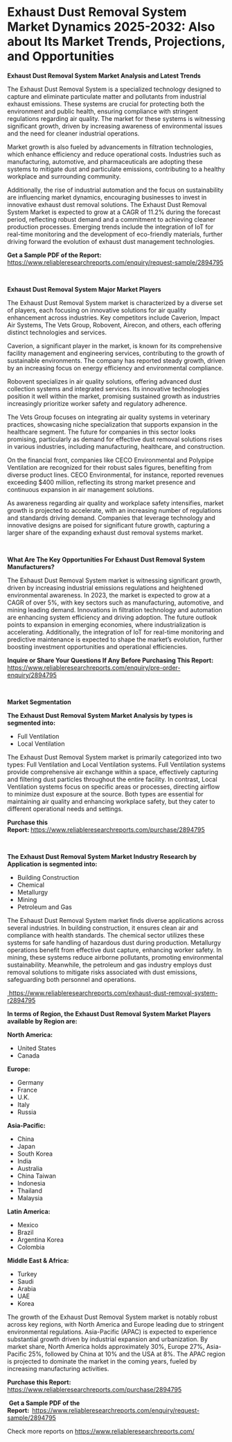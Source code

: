 <p><h1>Exhaust Dust Removal System Market Dynamics 2025-2032: Also about Its Market Trends, Projections, and Opportunities</h1></p><p><strong>Exhaust Dust Removal System Market Analysis and Latest Trends</strong></p>
<p><p>The Exhaust Dust Removal System is a specialized technology designed to capture and eliminate particulate matter and pollutants from industrial exhaust emissions. These systems are crucial for protecting both the environment and public health, ensuring compliance with stringent regulations regarding air quality. The market for these systems is witnessing significant growth, driven by increasing awareness of environmental issues and the need for cleaner industrial operations.</p><p>Market growth is also fueled by advancements in filtration technologies, which enhance efficiency and reduce operational costs. Industries such as manufacturing, automotive, and pharmaceuticals are adopting these systems to mitigate dust and particulate emissions, contributing to a healthy workplace and surrounding community. </p><p>Additionally, the rise of industrial automation and the focus on sustainability are influencing market dynamics, encouraging businesses to invest in innovative exhaust dust removal solutions. The Exhaust Dust Removal System Market is expected to grow at a CAGR of 11.2% during the forecast period, reflecting robust demand and a commitment to achieving cleaner production processes. Emerging trends include the integration of IoT for real-time monitoring and the development of eco-friendly materials, further driving forward the evolution of exhaust dust management technologies.</p></p>
<p><strong>Get a Sample PDF of the Report:&nbsp;</strong> <a href="https://www.reliableresearchreports.com/enquiry/request-sample/2894795?utm_campaign=2216&utm_medium=2&utm_source=Github&utm_content=ia&utm_term=15032025&utm_id=exhaust-dust-removal-system">https://www.reliableresearchreports.com/enquiry/request-sample/2894795</a></p>
<p>&nbsp;</p>
<p><strong>Exhaust Dust Removal System Major Market Players</strong></p>
<p><p>The Exhaust Dust Removal System market is characterized by a diverse set of players, each focusing on innovative solutions for air quality enhancement across industries. Key competitors include Caverion, Impact Air Systems, The Vets Group, Robovent, Airecon, and others, each offering distinct technologies and services.</p><p>Caverion, a significant player in the market, is known for its comprehensive facility management and engineering services, contributing to the growth of sustainable environments. The company has reported steady growth, driven by an increasing focus on energy efficiency and environmental compliance.</p><p>Robovent specializes in air quality solutions, offering advanced dust collection systems and integrated services. Its innovative technologies position it well within the market, promising sustained growth as industries increasingly prioritize worker safety and regulatory adherence.</p><p>The Vets Group focuses on integrating air quality systems in veterinary practices, showcasing niche specialization that supports expansion in the healthcare segment. The future for companies in this sector looks promising, particularly as demand for effective dust removal solutions rises in various industries, including manufacturing, healthcare, and construction.</p><p>On the financial front, companies like CECO Environmental and Polypipe Ventilation are recognized for their robust sales figures, benefiting from diverse product lines. CECO Environmental, for instance, reported revenues exceeding $400 million, reflecting its strong market presence and continuous expansion in air management solutions.</p><p>As awareness regarding air quality and workplace safety intensifies, market growth is projected to accelerate, with an increasing number of regulations and standards driving demand. Companies that leverage technology and innovative designs are poised for significant future growth, capturing a larger share of the expanding exhaust dust removal systems market.</p></p>
<p>&nbsp;</p>
<p><strong>What Are The Key Opportunities For Exhaust Dust Removal System Manufacturers?</strong></p>
<p><p>The Exhaust Dust Removal System market is witnessing significant growth, driven by increasing industrial emissions regulations and heightened environmental awareness. In 2023, the market is expected to grow at a CAGR of over 5%, with key sectors such as manufacturing, automotive, and mining leading demand. Innovations in filtration technology and automation are enhancing system efficiency and driving adoption. The future outlook points to expansion in emerging economies, where industrialization is accelerating. Additionally, the integration of IoT for real-time monitoring and predictive maintenance is expected to shape the market’s evolution, further boosting investment opportunities and operational efficiencies.</p></p>
<p><strong>Inquire or Share Your Questions If Any Before Purchasing This Report:</strong> <a href="https://www.reliableresearchreports.com/enquiry/pre-order-enquiry/2894795?utm_campaign=2216&utm_medium=2&utm_source=Github&utm_content=ia&utm_term=15032025&utm_id=exhaust-dust-removal-system">https://www.reliableresearchreports.com/enquiry/pre-order-enquiry/2894795</a></p>
<p>&nbsp;</p>
<p><strong>Market Segmentation</strong></p>
<p><strong>The Exhaust Dust Removal System Market Analysis by types is segmented into:</strong></p>
<p><ul><li>Full Ventilation</li><li>Local Ventilation</li></ul></p>
<p><p>The Exhaust Dust Removal System market is primarily categorized into two types: Full Ventilation and Local Ventilation systems. Full Ventilation systems provide comprehensive air exchange within a space, effectively capturing and filtering dust particles throughout the entire facility. In contrast, Local Ventilation systems focus on specific areas or processes, directing airflow to minimize dust exposure at the source. Both types are essential for maintaining air quality and enhancing workplace safety, but they cater to different operational needs and settings.</p></p>
<p><strong>Purchase this Report:&nbsp;</strong><a href="https://www.reliableresearchreports.com/purchase/2894795?utm_campaign=2216&utm_medium=2&utm_source=Github&utm_content=ia&utm_term=15032025&utm_id=exhaust-dust-removal-system">https://www.reliableresearchreports.com/purchase/2894795</a></p>
<p>&nbsp;</p>
<p><strong>The Exhaust Dust Removal System Market Industry Research by Application is segmented into:</strong></p>
<p><ul><li>Building Construction</li><li>Chemical</li><li>Metallurgy</li><li>Mining</li><li>Petroleum and Gas</li></ul></p>
<p><p>The Exhaust Dust Removal System market finds diverse applications across several industries. In building construction, it ensures clean air and compliance with health standards. The chemical sector utilizes these systems for safe handling of hazardous dust during production. Metallurgy operations benefit from effective dust capture, enhancing worker safety. In mining, these systems reduce airborne pollutants, promoting environmental sustainability. Meanwhile, the petroleum and gas industry employs dust removal solutions to mitigate risks associated with dust emissions, safeguarding both personnel and operations.</p></p>
<p><a href="https://www.reliableresearchreports.com/exhaust-dust-removal-system-r2894795?utm_campaign=2216&utm_medium=2&utm_source=Github&utm_content=ia&utm_term=15032025&utm_id=exhaust-dust-removal-system">&nbsp;https://www.reliableresearchreports.com/exhaust-dust-removal-system-r2894795</a></p>
<p><strong>In terms of Region, the Exhaust Dust Removal System Market Players available by Region are:</strong></p>
<p>
    <p> <strong> North America: </strong>
        <ul>
            <li>United States</li>
            <li>Canada</li>
        </ul>
        </p> 
    <p> <strong> Europe: </strong>
        <ul>
            <li>Germany</li>
            <li>France</li>
            <li>U.K.</li>
            <li>Italy</li>
            <li>Russia</li>
        </ul>
        </p> 
    <p> <strong> Asia-Pacific: </strong>
        <ul>
            <li>China</li>
            <li>Japan</li>
            <li>South Korea</li>
            <li>India</li>
            <li>Australia</li>
            <li>China Taiwan</li>
            <li>Indonesia</li>
            <li>Thailand</li>
            <li>Malaysia</li>
        </ul>
        </p> 
    <p> <strong> Latin America: </strong>
        <ul>
            <li>Mexico</li>
            <li>Brazil</li>
            <li>Argentina Korea</li>
            <li>Colombia</li>
        </ul>
        </p> 
    <p> <strong> Middle East & Africa: </strong>
        <ul>
            <li>Turkey</li>
            <li>Saudi</li>
            <li>Arabia</li>
            <li>UAE</li>
            <li>Korea</li>
        </ul>
    </p>
    </p>
<p><p>The growth of the Exhaust Dust Removal System market is notably robust across key regions, with North America and Europe leading due to stringent environmental regulations. Asia-Pacific (APAC) is expected to experience substantial growth driven by industrial expansion and urbanization. By market share, North America holds approximately 30%, Europe 27%, Asia-Pacific 25%, followed by China at 10% and the USA at 8%. The APAC region is projected to dominate the market in the coming years, fueled by increasing manufacturing activities.</p></p>
<p><strong>Purchase this Report: </strong><a href="https://www.reliableresearchreports.com/purchase/2894795?utm_campaign=2216&utm_medium=2&utm_source=Github&utm_content=ia&utm_term=15032025&utm_id=exhaust-dust-removal-system">https://www.reliableresearchreports.com/purchase/2894795</a></p>
<p>&nbsp;<strong>Get a Sample PDF of the Report:&nbsp;&nbsp;</strong><a href="https://www.reliableresearchreports.com/enquiry/request-sample/2894795?utm_campaign=2216&utm_medium=2&utm_source=Github&utm_content=ia&utm_term=15032025&utm_id=exhaust-dust-removal-system">https://www.reliableresearchreports.com/enquiry/request-sample/2894795</a></p>
<p><strong></strong></p>
<p>Check more reports on <a href="https://www.reliableresearchreports.com/?utm_campaign=2216&utm_medium=2&utm_source=Github&utm_content=ia&utm_term=15032025&utm_id=exhaust-dust-removal-system">https://www.reliableresearchreports.com/</a></p>